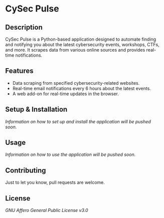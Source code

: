 # CySec Pulse

## Description
CySec Pulse is a Python-based application designed to automate finding and notifying you about the latest cybersecurity events, workshops, CTFs, and more. It scrapes data from various online sources and provides real-time notifications. 

## Features
- Data scraping from specified cybersecurity-related websites.
- Real-time email notifications every 6 hours about the latest events.
- A web add-on for real-time updates in the browser.

## Setup & Installation
*Information on how to set up and install the application will be pushed soon.*

## Usage
*Information on how to use the application will be pushed soon.*

## Contributing
Just to let you know, pull requests are welcome.

## License
*GNU Affero General Public License v3.0*
